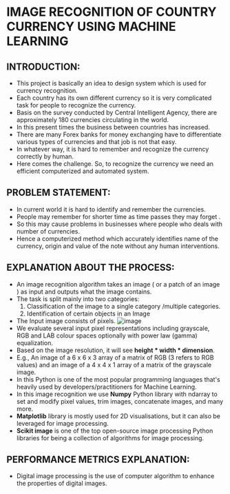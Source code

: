 # IMAGE RECOGNITION OF COUNTRY CURRENCY USING MACHINE LEARNING
## INTRODUCTION:
   + This project is basically an idea to design system which is used for currency recognition.
   + Each country has its own different currency so it is very complicated task for people to recognize the currency.
   + Basis on the survey conducted by Central Intelligent Agency, there are approximately 180 currencies circulating in the world.
   + In this present times the business between countries has increased.
   + There are many Forex banks for money exchanging have to differentiate various types of currencies and that job is not that easy.
   + In whatever way, it is hard to remember and recognize the currency correctly by human. 
   + Here comes the challenge. So, to recognize the currency we need an efficient computerized and automated system.
## PROBLEM STATEMENT:
   + In current world it is hard to identify and remember the currencies. 
   + People may remember for shorter time as time passes they may forget .
   + So this may cause problems in businesses where people who deals with number of currencies.
   + Hence a computerized method which accurately identifies name of the currency, origin and value of the note without any human interventions.
## EXPLANATION ABOUT THE PROCESS:
   + An image recognition algorithm takes an image ( or a patch of an image ) as input and outputs what the image contains.
   + The task is split mainly into two categories:
       1. Classification of the image to a single category /multiple categories.
       2. Identification of certain objects in an Image 
   + The Input image consists of pixels.
   ![image](https://user-images.githubusercontent.com/103196084/173332430-5fb94064-f198-4870-a079-7eeb6a5514d6.png)
   + We evaluate several input pixel representations including grayscale, RGB and LAB colour spaces optionally with power law (gamma) equalization. 
   + Based on the image resolution, it will see **height * width * dimension**. 
   + E.g., An image of a 6 x 6 x 3 array of a matrix of RGB (3 refers to RGB values) and an image of a 4 x 4 x 1 array of a matrix of the grayscale image.
   + In this Python is one of the most popular programming languages that's heavily used by developers/practitioners for Machine Learning.
   + In this image recognition we use **Numpy** Python library with ndarray to set and modify pixel values, trim images, concatenate images, and many more.
   + **Matplotlib** library is mostly used for 2D visualisations, but it can also be leveraged for image processing.
   + **Scikit image** is one of the top open-source image processing Python libraries for being a collection of algorithms for image processing.
## PERFORMANCE METRICS EXPLANATION:
   + Digital image processing is the use of computer algorithm to enhance the properties of digital images.
 
	 



